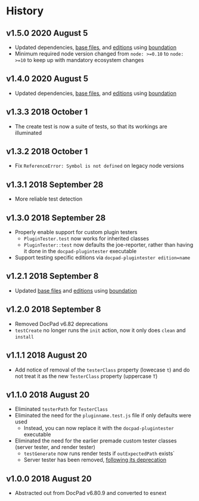 # History

## v1.5.0 2020 August 5

-   Updated dependencies, [base files](https://github.com/bevry/base), and [editions](https://editions.bevry.me) using [boundation](https://github.com/bevry/boundation)
-   Minimum required node version changed from `node: >=0.10` to `node: >=10` to keep up with mandatory ecosystem changes

## v1.4.0 2020 August 5

-   Updated dependencies, [base files](https://github.com/bevry/base), and [editions](https://editions.bevry.me) using [boundation](https://github.com/bevry/boundation)

## v1.3.3 2018 October 1

-   The create test is now a suite of tests, so that its workings are illuminated

## v1.3.2 2018 October 1

-   Fix `ReferenceError: Symbol is not defined` on legacy node versions

## v1.3.1 2018 September 28

-   More reliable test detection

## v1.3.0 2018 September 28

-   Properly enable support for custom plugin testers
    -   `PluginTester.test` now works for inherited classes
    -   `PluginTester::test` now defaults the joe-reporter, rather than having it done in the `docpad-plugintester` executable
-   Support testing specific editions via `docpad-plugintester edition=name`

## v1.2.1 2018 September 8

-   Updated [base files](https://github.com/bevry/base) and [editions](https://github.com/bevry/editions) using [boundation](https://github.com/bevry/boundation)

## v1.2.0 2018 September 8

-   Removed DocPad v6.82 deprecations
-   `testCreate` no longer runs the `init` action, now it only does `clean` and `install`

## v1.1.1 2018 August 20

-   Add notice of removal of the `testerClass` property (lowecase `t`) and do not treat it as the new `TesterClass` property (uppercase `T`)

## v1.1.0 2018 August 20

-   Eliminated `testerPath` for `TesterClass`
-   Eliminated the need for the `pluginname.test.js` file if only defaults were used
    -   Instead, you can now replace it with the `docpad-plugintester` executable
-   Eliminated the need for the earlier premade custom tester classes (server tester, and render tester)
    -   `testGenerate` now runs render tests if `outExpectedPath` exists`
    -   Server tester has been removed, [following its deprecation](https://github.com/docpad/docpad/issues/1081)

## v1.0.0 2018 August 20

-   Abstracted out from DocPad v6.80.9 and converted to esnext
